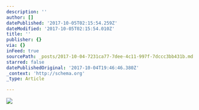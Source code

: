 ```yaml
---
description: ''
author: []
datePublished: '2017-10-05T02:15:54.259Z'
dateModified: '2017-10-05T02:15:54.010Z'
title: ''
publisher: {}
via: {}
inFeed: true
sourcePath: _posts/2017-10-04-7231ca77-7dee-4c11-997f-7dccc3bb431b.md
starred: false
datePublishedOriginal: '2017-10-04T19:46:46.380Z'
_context: 'http://schema.org'
_type: Article

---
```

![](https://the-grid-user-content.s3-us-west-2.amazonaws.com/4a0b6fa3-74da-48c7-bf9b-54249ded43ec.jpg)